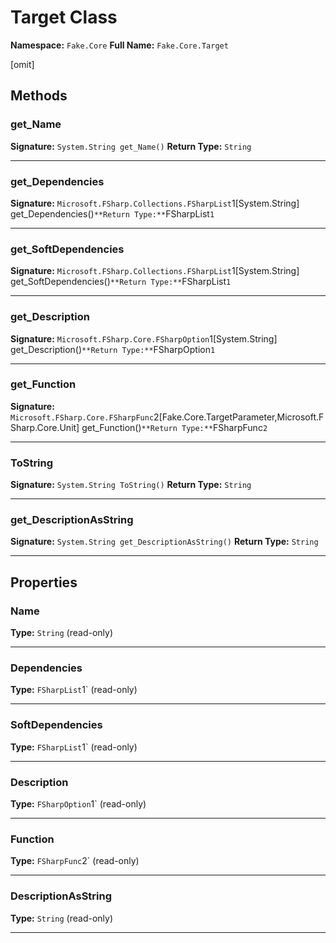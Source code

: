 # Target Class

**Namespace:** `Fake.Core`
**Full Name:** `Fake.Core.Target`

[omit]

## Methods

### get_Name

**Signature:** `System.String get_Name()`
**Return Type:** `String`

---

### get_Dependencies

**Signature:** `Microsoft.FSharp.Collections.FSharpList`1[System.String] get_Dependencies()`
**Return Type:** `FSharpList`1`

---

### get_SoftDependencies

**Signature:** `Microsoft.FSharp.Collections.FSharpList`1[System.String] get_SoftDependencies()`
**Return Type:** `FSharpList`1`

---

### get_Description

**Signature:** `Microsoft.FSharp.Core.FSharpOption`1[System.String] get_Description()`
**Return Type:** `FSharpOption`1`

---

### get_Function

**Signature:** `Microsoft.FSharp.Core.FSharpFunc`2[Fake.Core.TargetParameter,Microsoft.FSharp.Core.Unit] get_Function()`
**Return Type:** `FSharpFunc`2`

---

### ToString

**Signature:** `System.String ToString()`
**Return Type:** `String`

---

### get_DescriptionAsString

**Signature:** `System.String get_DescriptionAsString()`
**Return Type:** `String`

---

## Properties

### Name

**Type:** `String` (read-only)

---

### Dependencies

**Type:** `FSharpList`1` (read-only)

---

### SoftDependencies

**Type:** `FSharpList`1` (read-only)

---

### Description

**Type:** `FSharpOption`1` (read-only)

---

### Function

**Type:** `FSharpFunc`2` (read-only)

---

### DescriptionAsString

**Type:** `String` (read-only)

---